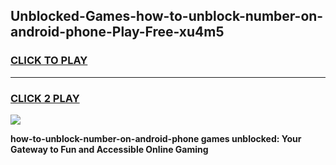 
## Unblocked-Games-how-to-unblock-number-on-android-phone-Play-Free-xu4m5
<h3>
<a href="https://premium76.site?title=how-to-unblock-number-on-android-phone&ref=12A">CLICK TO PLAY</a></h3>
<hr>

<h3>
<a href="https://premium76.site?title=how-to-unblock-number-on-android-phone&ref=12A">CLICK 2 PLAY</a>
  
</h3>

<a href="https://premium76.site?title=how-to-unblock-number-on-android-phone&ref=12A"><img src="https://clearcache.store/games.png"></a>


**how-to-unblock-number-on-android-phone games unblocked: Your Gateway to Fun and Accessible Online Gaming**
